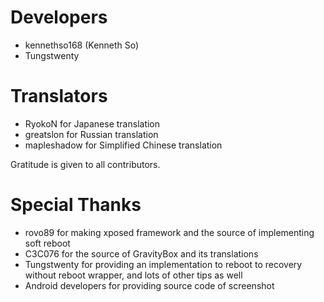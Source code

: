 Developers
==========
- kennethso168 (Kenneth So)
- Tungstwenty

Translators
===========
- RyokoN for Japanese translation
- greatslon for Russian translation
- mapleshadow for Simplified Chinese translation

Gratitude is given to all contributors.

Special Thanks
==============
- rovo89 for making xposed framework and the source of implementing soft reboot
- C3C076 for the source of GravityBox and its translations
- Tungstwenty for providing an implementation to reboot to recovery without reboot wrapper, and lots of other tips as well
- Android developers for providing source code of screenshot
